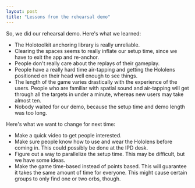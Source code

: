 ```yaml
---
layout: post
title: "Lessons from the rehearsal demo"
---
```


So, we did our rehearsal demo. Here's what we learned:

* The Holotoolkit anchoring library is really unreliable.
* Clearing the spaces seems to really inflate our setup time, since we have to exit the app and re-anchor.
* People don't really care about the replays of their gameplay.
* People have a really hard time air-tapping and getting the Hololens positioned on their head well enough to see things.
* The length of the game varies drastically with the experience of the users. People who are familiar with spatial sound and air-tapping will get through all the targets in under a minute, whereas new users may take almost ten.
* Nobody waited for our demo, because the setup time and demo length was too long.

Here's what we want to change for next time:

* Make a quick video to get people interested.
* Make sure people know how to use and wear the Hololens before coming in. This could possibly be done at the IPD desk.
* Figure out a way to parallelize the setup time. This may be difficult, but we have some ideas.
* Make the game time-based instead of points based. This will guarantee it takes the same amount of time for everyone. This might cause certain groups to only find one or two orbs, though. 

